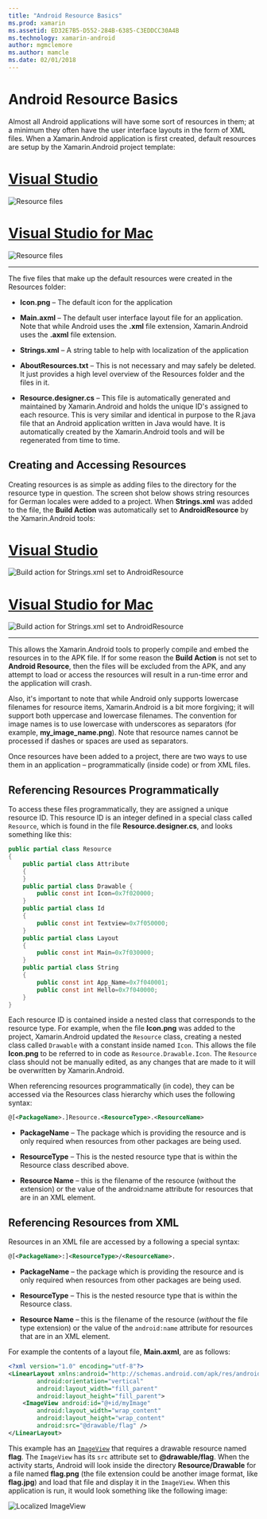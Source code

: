 ```yaml
---
title: "Android Resource Basics"
ms.prod: xamarin
ms.assetid: ED32E7B5-D552-284B-6385-C3EDDCC30A4B
ms.technology: xamarin-android
author: mgmclemore
ms.author: mamcle
ms.date: 02/01/2018
---
```


# Android Resource Basics

Almost all Android applications will have some sort of resources in
them; at a minimum they often have the user interface layouts in the
form of XML files. When a Xamarin.Android application is first created,
default resources are setup by the Xamarin.Android project template:

# [Visual Studio](#tab/vswin)

![Resource files](android-resource-basics-images/01-resource-files-vs.png)
 
# [Visual Studio for Mac](#tab/vsmac)

![Resource files](android-resource-basics-images/01-resource-files-xs.png)
 
-----

The five files that make up the default resources were created in the
Resources folder:

-  **Icon.png** &ndash; The default icon for the application

-  **Main.axml** &ndash; The default user interface layout file for an
   application. Note that while Android uses the **.xml** file
   extension, Xamarin.Android uses the **.axml** file extension.

-  **Strings.xml** &ndash; A string table to help with localization of
   the application

-  **AboutResources.txt** &ndash; This is not necessary and may safely
   be deleted. It just provides a high level overview of the Resources
   folder and the files in it.

-  **Resource.designer.cs** &ndash; This file is automatically
   generated and maintained by Xamarin.Android and holds the unique
   ID's assigned to each resource. This is very similar and identical
   in purpose to the R.java file that an Android application written in
   Java would have. It is automatically created by the Xamarin.Android
   tools and will be regenerated from time to time.


## Creating and Accessing Resources

Creating resources is as simple as adding files to the directory for
the resource type in question. The screen shot below shows string
resources for German locales were added to a project. When
**Strings.xml** was added to the file, the **Build Action** was
automatically set to **AndroidResource** by the Xamarin.Android tools:

# [Visual Studio](#tab/vswin)

![Build action for Strings.xml set to AndroidResource](android-resource-basics-images/02-build-action-vs.png)
 
# [Visual Studio for Mac](#tab/vsmac)

![Build action for Strings.xml set to AndroidResource](android-resource-basics-images/02-build-action-xs.png)
 
-----
 

This allows the Xamarin.Android tools to properly compile and embed the
resources in to the APK file. If for some reason the **Build Action**
is not set to **Android Resource**, then the files will be excluded
from the APK, and any attempt to load or access the resources will
result in a run-time error and the application will crash.

Also, it's important to note that while Android only supports lowercase
filenames for resource items, Xamarin.Android is a bit more forgiving;
it will support both uppercase and lowercase filenames. The convention
for image names is to use lowercase with underscores as separators (for
example, **my\_image\_name.png**). Note that resource names cannot be
processed if dashes or spaces are used as separators.

Once resources have been added to a project, there are two ways to use
them in an application &ndash; programmatically (inside code) or from
XML files.


## Referencing Resources Programmatically

To access these files programmatically, they are assigned a unique
resource ID. This resource ID is an integer defined in a special class
called `Resource`, which is found in the file **Resource.designer.cs**,
and looks something like this:

```csharp
public partial class Resource
{
    public partial class Attribute
    {
    }
    public partial class Drawable {
        public const int Icon=0x7f020000;
    }
    public partial class Id
    {
        public const int Textview=0x7f050000;
    }
    public partial class Layout
    {
        public const int Main=0x7f030000;
    }
    public partial class String
    {
        public const int App_Name=0x7f040001;
        public const int Hello=0x7f040000;
    }
}
```

Each resource ID is contained inside a nested class that corresponds to
the resource type. For example, when the file **Icon.png** was added to
the project, Xamarin.Android updated the `Resource` class, creating a
nested class called `Drawable` with a constant inside named `Icon`.
This allows the file **Icon.png** to be referred to in code as
`Resource.Drawable.Icon`. The `Resource` class should not be manually
edited, as any changes that are made to it will be overwritten by
Xamarin.Android.

When referencing resources programmatically (in code), they can be
accessed via the Resources class hierarchy which uses the following
syntax:

```xml
@[<PackageName>.]Resource.<ResourceType>.<ResourceName>
```

-  **PackageName** &ndash; The package which is providing the resource
   and is only required when resources from other packages are being
   used.

-  **ResourceType** &ndash; This is the nested resource type that is
   within the Resource class described above.

-  **Resource Name** &ndash; this is the filename of the resource
   (without the extension) or the value of the android:name attribute
   for resources that are in an XML element.


## Referencing Resources from XML

Resources in an XML file are accessed by a following a special syntax:

```xml
@[<PackageName>:]<ResourceType>/<ResourceName>.
```

-  **PackageName** &ndash; the package which is providing the resource
   and is only required when resources from other packages are being
   used.

-  **ResourceType** &ndash; This is the nested resource type that is
   within the Resource class.

-  **Resource Name** &ndash; this is the filename of the resource
   (*without* the file type extension) or the value of the
   `android:name` attribute for resources that are in an XML element.

For example the contents of a layout file, **Main.axml**, are as
follows:

```xml
<?xml version="1.0" encoding="utf-8"?>
<LinearLayout xmlns:android="http://schemas.android.com/apk/res/android"
        android:orientation="vertical"
        android:layout_width="fill_parent"
        android:layout_height="fill_parent">
    <ImageView android:id="@+id/myImage"
        android:layout_width="wrap_content"
        android:layout_height="wrap_content"
        android:src="@drawable/flag" />
</LinearLayout>
```

This example has an
[`ImageView`](https://github.com/xamarin/recipes/tree/master/Recipes/android/controls/imageview) that requires a
drawable resource named **flag**. The `ImageView` has its `src`
attribute set to **@drawable/flag**. When the activity starts, Android
will look inside the directory **Resource/Drawable** for a file named
**flag.png** (the file extension could be another image format, like
**flag.jpg**) and load that file and display it in the `ImageView`.
When this application is run, it would look something like the
following image:

![Localized ImageView](android-resource-basics-images/03-localized-screenshot.png)

